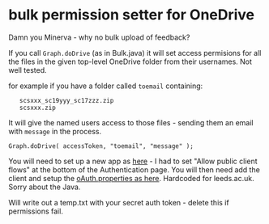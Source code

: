 # bulk permission setter for OneDrive

Damn you Minerva - why no bulk upload of feedback?

If you call `Graph.doDrive` (as in Bulk.java) it will set access permisions for all the files in the given top-level OneDrive folder from their usernames. Not well tested. 

for example if you have a folder called `toemail` containing:
```
   scsxxx_sc19yyy_sc17zzz.zip 
   scsxxx.zip
```
It will give the named users access to those files - sending them an email with `message` in the process.
```
Graph.doDrive( accessToken, "toemail", "message" );
```

You will need to set up a new app as [here](https://docs.microsoft.com/en-us/graph/tutorials/java?tutorial-step=2) - I had to set "Allow public client flows" at the bottom of the Authentication page. You will then need add the client and setup the [oAuth.properties as here](https://docs.microsoft.com/en-us/graph/tutorials/java?tutorial-step=3). Hardcoded for leeds.ac.uk. Sorry about the Java.

Will write out a temp.txt with your secret auth token - delete this if permissions fail.

